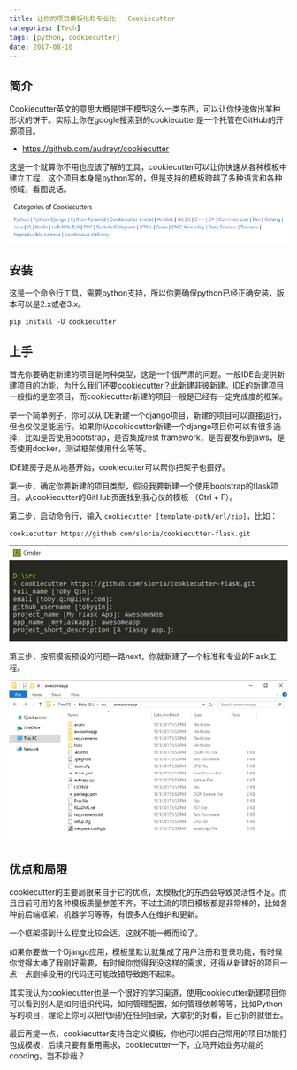 ```yaml
---
title: 让你的项目模板化和专业化 - Cookiecutter
categories: [Tech]
tags: [python, cookiecutter]
date: 2017-08-16
---
```


## 简介

Cookiecutter英文的意思大概是饼干模型这么一类东西，可以让你快速做出某种形状的饼干。实际上你在google搜索到的cookiecutter是一个托管在GitHub的开源项目。

-  https://github.com/audreyr/cookiecutter

这是一个就算你不用也应该了解的工具，cookiecutter可以让你快速从各种模板中建立工程，这个项目本身是python写的，但是支持的模板跨越了多种语言和各种领域，看图说话。

![cookiecutter-categories](images/cookiecutter-categories.png)

## 安装

这是一个命令行工具，需要python支持，所以你要确保python已经正确安装，版本可以是2.x或者3.x。

```
pip install -U cookiecutter
```

## 上手

首先你要确定新建的项目是何种类型，这是一个很严肃的问题。一般IDE会提供新建项目的功能，为什么我们还要cookiecutter？此新建非彼新建。IDE的新建项目一般指的是空项目，而cookiecutter新建的项目一般是已经有一定完成度的框架。

举一个简单例子，你可以从IDE新建一个django项目，新建的项目可以直接运行，但也仅仅是能运行。如果你从cookiecutter新建一个django项目你可以有很多选择，比如是否使用bootstrap，是否集成rest framework，是否要发布到aws，是否使用docker，测试框架使用什么等等。

IDE建房子是从地基开始，cookiecutter可以帮你把架子也搭好。

第一步，确定你要新建的项目类型，假设我要新建一个使用bootstrap的flask项目。从cookiecutter的GitHub页面找到我心仪的模板 （Ctrl + F）。 

第二步，启动命令行，输入 `cookiecutter [template-path/url/zip]`，比如：

```
cookiecutter https://github.com/sloria/cookiecutter-flask.git
```

![cookiecutter-flask](images/cookiecutter-questions.png)

第三步，按照模板预设的问题一路next，你就新建了一个标准和专业的Flask工程。

![cookiecutter-flask](images/cookiecutter-flask.png)


## 优点和局限

cookiecutter的主要局限来自于它的优点，太模板化的东西会导致灵活性不足。而且目前可用的各种模板质量参差不齐，不过主流的项目模板都是非常棒的，比如各种前后端框架，机器学习等等，有很多人在维护和更新。

一个框架搭到什么程度比较合适，这就不能一概而论了。

如果你要做一个Django应用，模板里默认就集成了用户注册和登录功能，有时候你觉得太棒了我刚好需要，有时候你觉得我没这样的需求，还得从新建好的项目一点一点删掉没用的代码还可能改错导致跑不起来。

其实我认为cookiecutter也是一个很好的学习渠道，使用cookiecutter新建项目你可以看到别人是如何组织代码，如何管理配置，如何管理依赖等等，比如Python写的项目，理论上你可以把代码扔在任何目录，大拿扔的好看，自己扔的就很丑。

最后再提一点，cookiecutter支持自定义模板，你也可以把自己常用的项目功能打包成模板，后续只要有重用需求，cookiecutter一下，立马开始业务功能的cooding，岂不妙哉？